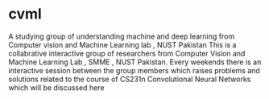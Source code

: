 # cvml
A studying group of understanding machine and deep learning from Computer vision and Machine Learning lab , NUST Pakistan
This is a collabrative interactive group of researchers from Computer Vision and Machine Learning Lab , SMME , NUST Pakistan. Every weekends there is an interactive session between the group members which raises problems and solutions related to the course of CS231n Convolutional Neural Networks which will be discussed here
